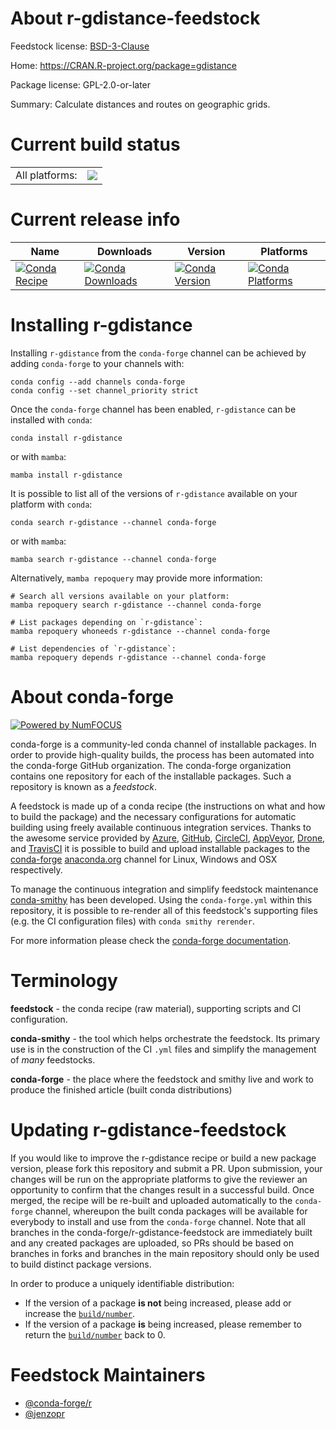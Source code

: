 About r-gdistance-feedstock
===========================

Feedstock license: [BSD-3-Clause](https://github.com/conda-forge/r-gdistance-feedstock/blob/main/LICENSE.txt)

Home: https://CRAN.R-project.org/package=gdistance

Package license: GPL-2.0-or-later

Summary: Calculate distances and routes on geographic grids.

Current build status
====================


<table><tr><td>All platforms:</td>
    <td>
      <a href="https://dev.azure.com/conda-forge/feedstock-builds/_build/latest?definitionId=6660&branchName=main">
        <img src="https://dev.azure.com/conda-forge/feedstock-builds/_apis/build/status/r-gdistance-feedstock?branchName=main">
      </a>
    </td>
  </tr>
</table>

Current release info
====================

| Name | Downloads | Version | Platforms |
| --- | --- | --- | --- |
| [![Conda Recipe](https://img.shields.io/badge/recipe-r--gdistance-green.svg)](https://anaconda.org/conda-forge/r-gdistance) | [![Conda Downloads](https://img.shields.io/conda/dn/conda-forge/r-gdistance.svg)](https://anaconda.org/conda-forge/r-gdistance) | [![Conda Version](https://img.shields.io/conda/vn/conda-forge/r-gdistance.svg)](https://anaconda.org/conda-forge/r-gdistance) | [![Conda Platforms](https://img.shields.io/conda/pn/conda-forge/r-gdistance.svg)](https://anaconda.org/conda-forge/r-gdistance) |

Installing r-gdistance
======================

Installing `r-gdistance` from the `conda-forge` channel can be achieved by adding `conda-forge` to your channels with:

```
conda config --add channels conda-forge
conda config --set channel_priority strict
```

Once the `conda-forge` channel has been enabled, `r-gdistance` can be installed with `conda`:

```
conda install r-gdistance
```

or with `mamba`:

```
mamba install r-gdistance
```

It is possible to list all of the versions of `r-gdistance` available on your platform with `conda`:

```
conda search r-gdistance --channel conda-forge
```

or with `mamba`:

```
mamba search r-gdistance --channel conda-forge
```

Alternatively, `mamba repoquery` may provide more information:

```
# Search all versions available on your platform:
mamba repoquery search r-gdistance --channel conda-forge

# List packages depending on `r-gdistance`:
mamba repoquery whoneeds r-gdistance --channel conda-forge

# List dependencies of `r-gdistance`:
mamba repoquery depends r-gdistance --channel conda-forge
```


About conda-forge
=================

[![Powered by
NumFOCUS](https://img.shields.io/badge/powered%20by-NumFOCUS-orange.svg?style=flat&colorA=E1523D&colorB=007D8A)](https://numfocus.org)

conda-forge is a community-led conda channel of installable packages.
In order to provide high-quality builds, the process has been automated into the
conda-forge GitHub organization. The conda-forge organization contains one repository
for each of the installable packages. Such a repository is known as a *feedstock*.

A feedstock is made up of a conda recipe (the instructions on what and how to build
the package) and the necessary configurations for automatic building using freely
available continuous integration services. Thanks to the awesome service provided by
[Azure](https://azure.microsoft.com/en-us/services/devops/), [GitHub](https://github.com/),
[CircleCI](https://circleci.com/), [AppVeyor](https://www.appveyor.com/),
[Drone](https://cloud.drone.io/welcome), and [TravisCI](https://travis-ci.com/)
it is possible to build and upload installable packages to the
[conda-forge](https://anaconda.org/conda-forge) [anaconda.org](https://anaconda.org/)
channel for Linux, Windows and OSX respectively.

To manage the continuous integration and simplify feedstock maintenance
[conda-smithy](https://github.com/conda-forge/conda-smithy) has been developed.
Using the ``conda-forge.yml`` within this repository, it is possible to re-render all of
this feedstock's supporting files (e.g. the CI configuration files) with ``conda smithy rerender``.

For more information please check the [conda-forge documentation](https://conda-forge.org/docs/).

Terminology
===========

**feedstock** - the conda recipe (raw material), supporting scripts and CI configuration.

**conda-smithy** - the tool which helps orchestrate the feedstock.
                   Its primary use is in the construction of the CI ``.yml`` files
                   and simplify the management of *many* feedstocks.

**conda-forge** - the place where the feedstock and smithy live and work to
                  produce the finished article (built conda distributions)


Updating r-gdistance-feedstock
==============================

If you would like to improve the r-gdistance recipe or build a new
package version, please fork this repository and submit a PR. Upon submission,
your changes will be run on the appropriate platforms to give the reviewer an
opportunity to confirm that the changes result in a successful build. Once
merged, the recipe will be re-built and uploaded automatically to the
`conda-forge` channel, whereupon the built conda packages will be available for
everybody to install and use from the `conda-forge` channel.
Note that all branches in the conda-forge/r-gdistance-feedstock are
immediately built and any created packages are uploaded, so PRs should be based
on branches in forks and branches in the main repository should only be used to
build distinct package versions.

In order to produce a uniquely identifiable distribution:
 * If the version of a package **is not** being increased, please add or increase
   the [``build/number``](https://docs.conda.io/projects/conda-build/en/latest/resources/define-metadata.html#build-number-and-string).
 * If the version of a package **is** being increased, please remember to return
   the [``build/number``](https://docs.conda.io/projects/conda-build/en/latest/resources/define-metadata.html#build-number-and-string)
   back to 0.

Feedstock Maintainers
=====================

* [@conda-forge/r](https://github.com/orgs/conda-forge/teams/r/)
* [@jenzopr](https://github.com/jenzopr/)

